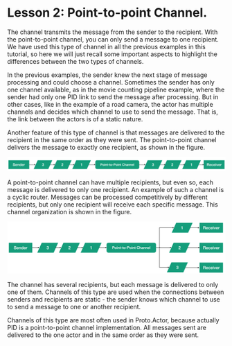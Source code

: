 # Lesson 2: Point-to-point Channel.

The channel transmits the message from the sender to the recipient. With the point-to-point channel, you can only send a message to one recipient. We have used this type of channel in all the previous examples in this tutorial, so here we will just recall some important aspects to highlight the differences between the two types of channels.

In the previous examples, the sender knew the next stage of message processing and could choose a channel. Sometimes the sender has only one channel available, as in the movie counting pipeline example, where the sender had only one PID link to send the message after processing. But in other cases, like in the example of a road camera, the actor has multiple channels and decides which channel to use to send the message. That is, the link between the actors is of a static nature.

Another feature of this type of channel is that messages are delivered to the recipient in the same order as they were sent. The point-to-point channel delivers the message to exactly one recipient, as shown in the figure.

![](images/6_2_1.png)

A point-to-point channel can have multiple recipients, but even so, each message is delivered to only one recipient. An example of such a channel is a cyclic router. Messages can be processed competitively by different recipients, but only one recipient will receive each specific message. This channel organization is shown in the figure.

![](images/6_2_2.png)

The channel has several recipients, but each message is delivered to only one of them. Channels of this type are used when the connections between senders and recipients are static - the sender knows which channel to use to send a message to one or another recipient.

Channels of this type are most often used in Proto.Actor, because actually PID is a point-to-point channel implementation. All messages sent are delivered to the one actor and in the same order as they were sent.

